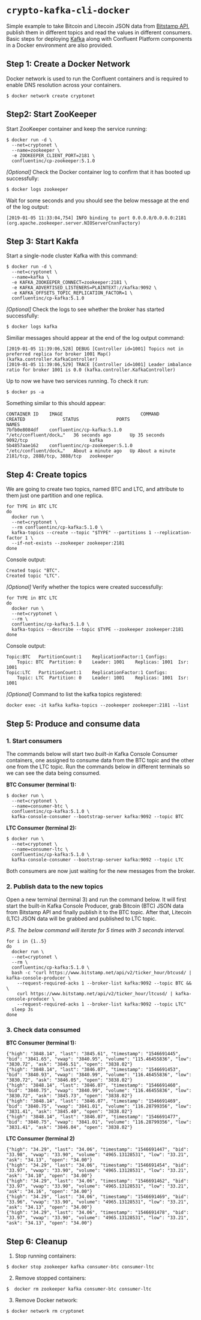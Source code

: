 # `crypto-kafka-cli-docker`

Simple example to take Bitcoin and Litecoin JSON data from [Bitstamp API](https://www.bitstamp.net/api/), publish them in different topics and read the values in different consumers. Basic steps for deploying [Kafka](https://kafka.apache.org/) along with Confluent Platform components in a Docker environment are also provided.

## Step 1: Create a Docker Network
Docker network is used to run the Confluent containers and is required to enable DNS resolution across your containers.
```
$ docker network create cryptonet
```
## Step2: Start ZooKeeper
Start ZooKeeper container and keep the service running:
```
$ docker run -d \
  --net=cryptonet \
  --name=zookeeper \
  -e ZOOKEEPER_CLIENT_PORT=2181 \
  confluentinc/cp-zookeeper:5.1.0
```
*[Optional]* Check the Docker container log to confirm that it has booted up successfully:
```
$ docker logs zookeeper
```
Wait for some seconds and you should see the below message at the end of the log output:
```console
[2019-01-05 11:33:04,754] INFO binding to port 0.0.0.0/0.0.0.0:2181 (org.apache.zookeeper.server.NIOServerCnxnFactory)
```
## Step 3: Start Kakfa
Start a single-node cluster Kafka with this command:
```
$ docker run -d \
  --net=cryptonet \
  --name=kafka \
  -e KAFKA_ZOOKEEPER_CONNECT=zookeeper:2181 \
  -e KAFKA_ADVERTISED_LISTENERS=PLAINTEXT://kafka:9092 \
  -e KAFKA_OFFSETS_TOPIC_REPLICATION_FACTOR=1 \
  confluentinc/cp-kafka:5.1.0
```
*[Optional]* Check the logs to see whether the broker has started successfully:
```
$ docker logs kafka
```
Similiar messages should appear at the end of the log output command:
```console
[2019-01-05 11:39:06,528] DEBUG [Controller id=1001] Topics not in preferred replica for broker 1001 Map() (kafka.controller.KafkaController)
[2019-01-05 11:39:06,529] TRACE [Controller id=1001] Leader imbalance ratio for broker 1001 is 0.0 (kafka.controller.KafkaController)
```
Up to now we have two services running. To check it run:
```
$ docker ps -a
```
Something similar to this should appear:
```console
CONTAINER ID    IMAGE                             COMMAND                  CREATED              STATUS              PORTS                          NAMES
7bfb0e8084df    confluentinc/cp-kafka:5.1.0       "/etc/confluent/dock…"   36 seconds ago       Up 35 seconds       9092/tcp                       kafka
5b4857aae162    confluentinc/cp-zookeeper:5.1.0   "/etc/confluent/dock…"   About a minute ago   Up About a minute   2181/tcp, 2888/tcp, 3888/tcp   zookeeper
```

## Step 4: Create topics
We are going to create two topics, named BTC and LTC, and attribute to them just one partition and one replica.
```
for TYPE in BTC LTC
do
  docker run \
  --net=cryptonet \
  --rm confluentinc/cp-kafka:5.1.0 \
  kafka-topics --create --topic "$TYPE" --partitions 1 --replication-factor 1 \
  --if-not-exists --zookeeper zookeeper:2181
done
```
Console output:
```console
Created topic "BTC".
Created topic "LTC".
```
*[Optional]* Verify whether the topics were created successfully:
```
for TYPE in BTC LTC
do
  docker run \
  --net=cryptonet \
  --rm \
  confluentinc/cp-kafka:5.1.0 \
  kafka-topics --describe --topic $TYPE --zookeeper zookeeper:2181
done
```
Console output:
```console
Topic:BTC	PartitionCount:1	ReplicationFactor:1	Configs:
	Topic: BTC	Partition: 0	Leader: 1001	Replicas: 1001	Isr: 1001
Topic:LTC	PartitionCount:1	ReplicationFactor:1	Configs:
	Topic: LTC	Partition: 0	Leader: 1001	Replicas: 1001	Isr: 1001
```
*[Optional]* Command to list the kafka topics registered:
```
docker exec -it kafka kafka-topics --zookeeper zookeeper:2181 --list
```

## Step 5: Produce and consume data

### 1. Start consumers
The commands below will start two *built-in* Kafka Console Consumer containers, one assigned to consume data from the BTC topic and the other one from the LTC topic. Run the commands below in different terminals so we can see the data being consumed.

**BTC Consumer (terminal 1):**
```
$ docker run \
  --net=cryptonet \
  --name=consumer-btc \
  confluentinc/cp-kafka:5.1.0 \
  kafka-console-consumer --bootstrap-server kafka:9092 --topic BTC
```
**LTC Consumer (terminal 2):**
```
$ docker run \
  --net=cryptonet \
  --name=consumer-ltc \
  confluentinc/cp-kafka:5.1.0 \
  kafka-console-consumer --bootstrap-server kafka:9092 --topic LTC
```
Both consumers are now just waiting for the new messages from the broker.

### 2. Publish data to the new topics
Open a new terminal (terminal 3) and run the command below. It will first start the built-in Kafka Console Producer, grab Bitcoin (BTC) JSON data from Bitstamp API and finally publish it to the BTC topic. After that, Litecoin (LTC) JSON data will be grabbed and published to LTC topic. 

*P.S. The below command will iterate for 5 times with 3 seconds interval.* 
```
for i in {1..5}
do
  docker run \
  --net=cryptonet \
  --rm \
  confluentinc/cp-kafka:5.1.0 \
  bash -c "curl https://www.bitstamp.net/api/v2/ticker_hour/btcusd/ | kafka-console-producer \
    --request-required-acks 1 --broker-list kafka:9092 --topic BTC && \
    curl https://www.bitstamp.net/api/v2/ticker_hour/ltcusd/ | kafka-console-producer \
    --request-required-acks 1 --broker-list kafka:9092 --topic LTC"
  sleep 3s
done
```
### 3. Check data consumed

**BTC Consumer (terminal 1):**
```console
{"high": "3848.14", "last": "3845.61", "timestamp": "1546691445", "bid": "3841.65", "vwap": "3840.95", "volume": "115.46455836", "low": "3830.72", "ask": "3846.51", "open": "3838.02"}
{"high": "3848.14", "last": "3846.07", "timestamp": "1546691453", "bid": "3840.93", "vwap": "3840.99", "volume": "116.46455836", "low": "3830.72", "ask": "3846.05", "open": "3838.02"}
{"high": "3848.14", "last": "3846.07", "timestamp": "1546691460", "bid": "3840.75", "vwap": "3840.99", "volume": "116.46455836", "low": "3830.72", "ask": "3845.73", "open": "3838.02"}
{"high": "3848.14", "last": "3846.07", "timestamp": "1546691469", "bid": "3840.75", "vwap": "3841.01", "volume": "116.28799356", "low": "3831.41", "ask": "3845.40", "open": "3838.02"}
{"high": "3848.14", "last": "3846.07", "timestamp": "1546691477", "bid": "3840.75", "vwap": "3841.01", "volume": "116.28799356", "low": "3831.41", "ask": "3846.04", "open": "3838.02"}
```
**LTC Consumer (terminal 2)**
```console
{"high": "34.29", "last": "34.06", "timestamp": "1546691447", "bid": "33.98", "vwap": "33.90", "volume": "4965.13128531", "low": "33.21", "ask": "34.13", "open": "34.00"}
{"high": "34.29", "last": "34.06", "timestamp": "1546691454", "bid": "33.97", "vwap": "33.90", "volume": "4965.13128531", "low": "33.21", "ask": "34.10", "open": "34.00"}
{"high": "34.29", "last": "34.06", "timestamp": "1546691462", "bid": "33.97", "vwap": "33.90", "volume": "4965.13128531", "low": "33.21", "ask": "34.16", "open": "34.00"}
{"high": "34.29", "last": "34.06", "timestamp": "1546691469", "bid": "33.96", "vwap": "33.90", "volume": "4965.13128531", "low": "33.21", "ask": "34.13", "open": "34.00"}
{"high": "34.29", "last": "34.06", "timestamp": "1546691478", "bid": "33.97", "vwap": "33.90", "volume": "4965.13128531", "low": "33.21", "ask": "34.13", "open": "34.00"}
```
## Step 6: Cleanup
1. Stop running containers:
```
$ docker stop zookeeper kafka consumer-btc consumer-ltc
```
2. Remove stopped containers:
```
$  docker rm zookeeper kafka consumer-btc consumer-ltc
```
3. Remove Docker network:
```
$ docker network rm cryptonet
```
